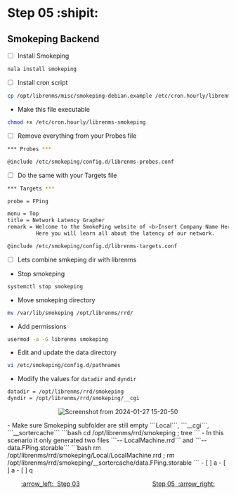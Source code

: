 # Step 05 :shipit:
## Smokeping Backend

- [ ] Install Smokeping
```bash
nala install smokeping
```
- [ ] Install cron script
```bash
cp /opt/librenms/misc/smokeping-debian.example /etc/cron.hourly/librenms-smokeping
```
- Make this file executable
```bash
chmod +x /etc/cron.hourly/librenms-smokeping
```
- [ ] Remove everything from your Probes file
```bash
*** Probes ***

@include /etc/smokeping/config.d/librenms-probes.conf
```
- [ ] Do the same with your Targets file
```bash
*** Targets ***

probe = FPing

menu = Top
title = Network Latency Grapher
remark = Welcome to the SmokePing website of <b>Insert Company Name Here</b>. \
         Here you will learn all about the latency of our network.

@include /etc/smokeping/config.d/librenms-targets.conf
```
- [ ] Lets combine smkeping dir with librenms
- Stop smokeping
```bash
systemctl stop smokeping
```
- Move smokeping directory
```bash
mv /var/lib/smokeping /opt/librenms/rrd/
```
- Add permissions
```bash
usermod -a -G librenms smokeping
```
- Edit and update the data directory
```bash
vi /etc/smokeping/config.d/pathnames
```
- Modify the values for ```datadir``` and ```dyndir```
```bash
datadir = /opt/librenms/rrd/smokeping
dyndir = /opt/librenms/rrd/smokeping/__cgi
```

<div align="center">
         
![Screenshot from 2024-01-27 15-20-50](https://github.com/hispanicdevian/libreNMS-Deb12-Nginx/assets/135581442/66336547-49ba-4163-95c9-b3cfeea6b70a)
</div>
- Make sure Smokeping subfolder are still empty ```Local```, ```__cgi```, ```__sortercache```
```bash
cd /opt/librenms/rrd/smokeping ; tree
```
- In this scenario it only generated two files ```-- LocalMachine.rrd``` and ```-- data.FPing.storable```
```bash
rm /opt/librenms/rrd/smokeping/Local/LocalMachine.rrd ; rm /opt/librenms/rrd/smokeping/__sortercache/data.FPing.storable
```
- [ ] a
- [ ] a
- [ ] q

<br>
<p align="center"> <a href="Step_03.md">:arrow_left:&nbsp;&nbsp;Step 03</a> &nbsp;&nbsp;&nbsp;&nbsp;&nbsp;&nbsp;&nbsp;&nbsp;&nbsp;&nbsp;&nbsp;&nbsp;&nbsp;&nbsp;&nbsp;&nbsp;&nbsp;&nbsp;&nbsp;&nbsp;&nbsp;&nbsp;&nbsp;&nbsp;&nbsp;&nbsp;&nbsp;&nbsp;&nbsp;&nbsp;&nbsp;&nbsp;&nbsp;&nbsp;&nbsp;&nbsp;&nbsp;&nbsp;&nbsp;&nbsp;  <a href="Step_05.md">Step 05&nbsp; :arrow_right:</a></p>
